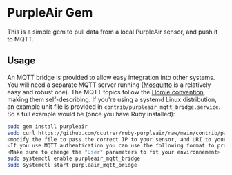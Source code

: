 # PurpleAir Gem

This is a simple gem to pull data from a local PurpleAir sensor, and push it to MQTT.

## Usage

An MQTT bridge is provided to allow easy integration into other systems. You
will need a separate MQTT server running ([Mosquitto](https://mosquitto.org) is
a relatively easy and robust one). The MQTT topics follow the [Homie
convention](https://homieiot.github.io), making them self-describing. If you're
using a systemd Linux distribution, an example unit file is provided in
`contrib/purpleair_mqtt_bridge.service`. So a full example would be (once you have
Ruby installed):

```sh
sudo gem install purpleair
sudo curl https://github.com/ccutrer/ruby-purpleair/raw/main/contrib/purpleair_mqtt_bridge.service -L -o /etc/systemd/system/purpleair_mqtt_bridge.service
<modify the file to pass the correct IP to your sensor, and URI to your MQTT server>
<If you use MQTT authentication you can use the following format to provide login information mqtt://username:password@mqtt.domain.tld >
<Make sure to change the "User" parameters to fit your environnement>
sudo systemctl enable purpleair_mqtt_bridge
sudo systemctl start purpleair_mqtt_bridge
```
